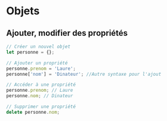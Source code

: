 # Objets

## Ajouter, modifier des propriétés

```javascript
// Créer un nouvel objet
let personne = {};

// Ajouter un propriété
personne.prenom = 'Laure';
personne['nom'] = 'Dinateur'; //Autre syntaxe pour l'ajout

// Accéder à une propriété
personne.prenom; // Laure
personne.nom; // Dinateur

// Supprimer une propriété
delete personne.nom;
```

